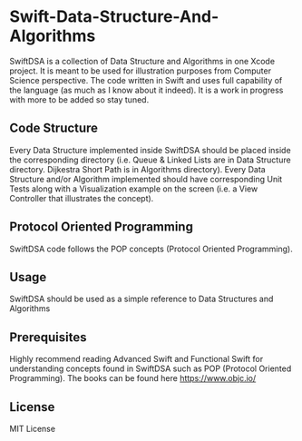 # Swift-Data-Structure-And-Algorithms

SwiftDSA is a collection of Data Structure and Algorithms in one Xcode project. It is meant to be used for illustration purposes from Computer Science perspective. The code written in Swift and uses full capability of the language (as much as I know about it indeed). It is a work in progress with more to be added so stay tuned.

## Code Structure

Every Data Structure implemented inside SwiftDSA should be placed inside the corresponding directory (i.e. Queue & Linked Lists are in Data Structure directory. Dijkestra Short Path is in Algorithms directory). Every Data Structure and/or Algorithm implemented should have corresponding Unit Tests along with a Visualization example on the screen (i.e. a View Controller that illustrates the concept).

## Protocol Oriented Programming

SwiftDSA code follows the POP concepts (Protocol Oriented Programming).

## Usage

SwiftDSA should be used as a simple reference to Data Structures and Algorithms

## Prerequisites

Highly recommend reading Advanced Swift and Functional Swift for understanding concepts found in SwiftDSA such as POP (Protocol Oriented Programming). The books can be found here https://www.objc.io/

## License

MIT License
